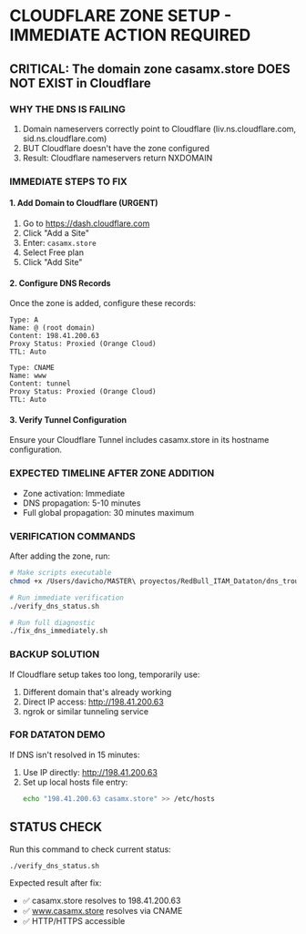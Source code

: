 # CLOUDFLARE ZONE SETUP - IMMEDIATE ACTION REQUIRED

## CRITICAL: The domain zone casamx.store DOES NOT EXIST in Cloudflare

### WHY THE DNS IS FAILING
1. Domain nameservers correctly point to Cloudflare (liv.ns.cloudflare.com, sid.ns.cloudflare.com)
2. BUT Cloudflare doesn't have the zone configured
3. Result: Cloudflare nameservers return NXDOMAIN

### IMMEDIATE STEPS TO FIX

#### 1. Add Domain to Cloudflare (URGENT)
1. Go to https://dash.cloudflare.com
2. Click "Add a Site"
3. Enter: `casamx.store`
4. Select Free plan
5. Click "Add Site"

#### 2. Configure DNS Records
Once the zone is added, configure these records:

```
Type: A
Name: @ (root domain)
Content: 198.41.200.63
Proxy Status: Proxied (Orange Cloud)
TTL: Auto

Type: CNAME
Name: www
Content: tunnel
Proxy Status: Proxied (Orange Cloud) 
TTL: Auto
```

#### 3. Verify Tunnel Configuration
Ensure your Cloudflare Tunnel includes casamx.store in its hostname configuration.

### EXPECTED TIMELINE AFTER ZONE ADDITION
- Zone activation: Immediate
- DNS propagation: 5-10 minutes
- Full global propagation: 30 minutes maximum

### VERIFICATION COMMANDS
After adding the zone, run:
```bash
# Make scripts executable
chmod +x /Users/davicho/MASTER\ proyectos/RedBull_ITAM_Dataton/dns_troubleshooting/*.sh

# Run immediate verification
./verify_dns_status.sh

# Run full diagnostic
./fix_dns_immediately.sh
```

### BACKUP SOLUTION
If Cloudflare setup takes too long, temporarily use:
1. Different domain that's already working
2. Direct IP access: http://198.41.200.63
3. ngrok or similar tunneling service

### FOR DATATON DEMO
If DNS isn't resolved in 15 minutes:
1. Use IP directly: http://198.41.200.63  
2. Set up local hosts file entry:
   ```bash
   echo "198.41.200.63 casamx.store" >> /etc/hosts
   ```

## STATUS CHECK
Run this command to check current status:
```bash
./verify_dns_status.sh
```

Expected result after fix:
- ✅ casamx.store resolves to 198.41.200.63
- ✅ www.casamx.store resolves via CNAME
- ✅ HTTP/HTTPS accessible